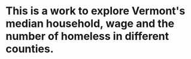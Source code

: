 # This is a work to explore Vermont's median household, wage and the number of homeless in different counties.